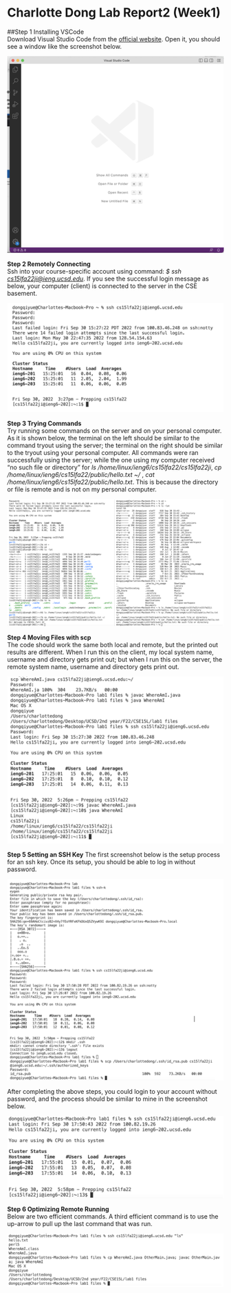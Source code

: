 # Charlotte Dong Lab Report2 (Week1)  
  
##Step 1 Installing VSCode  
Download Visual Studio Code from the [official website](https://code.visualstudio.com/download). Open it, you should see a window like the screenshot below.  
  
![Image](lab1-screenshots/lab1-openvscode.png)  
  
    
**Step 2 Remotely Connecting**  
Ssh into your course-specific account using command: *$ ssh cs15lfa22ji@ieng.ucsd.edu*. If you see the successful login message as below, your computer (client) is connected to the server in the CSE basement.  
  
![Image](lab1-screenshots/lab1-step2.png)  
  

    
**Step 3 Trying Commands**  
Try running some commands on the server and on your personal computer. As it is shown below, the terminal on the left should be similar to the command tryout using the server; the terminal on the right should be similar to the tryout using your personal computer. All commands were ran successfully using the server; while the one using my computer received “no such file or directory” for *ls /home/linux/ieng6/cs15lfa22/cs15lfa22ji*, *cp /home/linux/ieng6/cs15lfa22/public/hello.txt ~/* , *cat /home/linux/ieng6/cs15lfa22/public/hello.txt*. This is because the directory or file is remote and is not on my personal computer.  
   
![Image](lab1-screenshots/lab1-step3.png)  
  


**Step 4 Moving Files with scp**  
The code should work the same both local and remote, but the printed out results are different. When I run this on the client, my local system name, username and directory gets print out; but when I run this on the server, the remote system name, username and directory gets print out.  
  
![Image](lab1-screenshots/lab1-step4.png) 
  


**Step 5 Setting an SSH Key**
The first screenshot below is the setup process for an ssh key. Once its setup, you should be able to log in without password.  
  
![Image](lab1-screenshots/lab1-step5-1.png)  
  
After completing the above steps, you could login to your account without password, and the process should be similar to mine in the screenshot below.  
  
![Image](lab1-screenshots/lab1-step5-2.png)
  


**Step 6 Optimizing Remote Running**  
Below are two efficient commands. A third efficient command is to use the up-arrow to pull up the last command that was run.  
  
![Image](lab1-screenshots/lab1-step6.png)  

